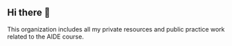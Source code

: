 ## Hi there 👋

This organization includes all my private resources and public practice work related to the AIDE course.
